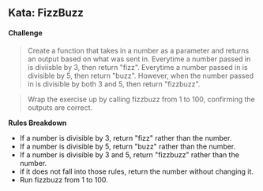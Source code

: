 ## Kata: FizzBuzz

#### Challenge

> Create a function that takes in a number as a parameter and returns an output based on what was sent in. Everytime a number passed in is diviisble by 3, then return "fizz". Everytime a number passed in is divisible by 5, then return "buzz". However, when the number passed in is divisible by both 3 and 5, then return "fizzbuzz".

> Wrap the exercise up by calling fizzbuzz from 1 to 100, confirming the outputs are correct.

**Rules Breakdown**
- If a number is divisible by 3, return "fizz" rather than the number.
- If a number is divisible by 5, return "buzz" rather than the number.
- If a number is divisible by 3 and 5, return "fizzbuzz" rather than the number.
- if it does not fall into those rules, return the number without changing it.
- Run fizzbuzz from 1 to 100.
